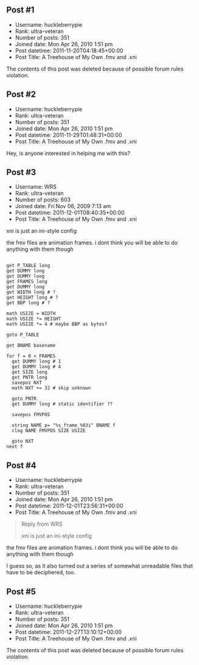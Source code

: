 ## Post #1
- Username: huckleberrypie
- Rank: ultra-veteran
- Number of posts: 351
- Joined date: Mon Apr 26, 2010 1:51 pm
- Post datetime: 2011-11-20T04:18:45+00:00
- Post Title: A Treehouse of My Own .fmv and .xni

The contents of this post was deleted because of possible forum rules violation.
## Post #2
- Username: huckleberrypie
- Rank: ultra-veteran
- Number of posts: 351
- Joined date: Mon Apr 26, 2010 1:51 pm
- Post datetime: 2011-11-29T01:48:31+00:00
- Post Title: A Treehouse of My Own .fmv and .xni

Hey, is anyone interested in helping me with this?
## Post #3
- Username: WRS
- Rank: ultra-veteran
- Number of posts: 603
- Joined date: Fri Nov 06, 2009 7:13 am
- Post datetime: 2011-12-01T08:40:35+00:00
- Post Title: A Treehouse of My Own .fmv and .xni

xni is just an ini-style config

the fmv files are animation frames. i dont think you will be able to do anything with them though

```

get P_TABLE long
get DUMMY long
get DUMMY long
get FRAMES long
get DUMMY long
get WIDTH long # ?
get HEIGHT long # ?
get BBP long # ?

math USIZE = WIDTH
math USIZE *= HEIGHT
math USIZE *= 4 # maybe BBP as bytes?

goto P_TABLE

get BNAME basename

for f = 0 < FRAMES
  get DUMMY long # 1
  get DUMMY long # 4
  get SIZE long
  get PNTR long
  savepos NXT
  math NXT += 32 # skip unknown

  goto PNTR
  get DUMMY long # static identifier ??
  
  savepos FMVPOS

  string NAME p= "%s_frame_%03i" BNAME f
  clog NAME FMVPOS SIZE USIZE

  goto NXT
next f

```
## Post #4
- Username: huckleberrypie
- Rank: ultra-veteran
- Number of posts: 351
- Joined date: Mon Apr 26, 2010 1:51 pm
- Post datetime: 2011-12-01T23:56:31+00:00
- Post Title: A Treehouse of My Own .fmv and .xni

> Reply from WRS
>
> xni is just an ini-style config

the fmv files are animation frames. i dont think you will be able to do anything with them though

I guess so, as it also turned out a series of somewhat unreadable files that have to be deciphered, too.
## Post #5
- Username: huckleberrypie
- Rank: ultra-veteran
- Number of posts: 351
- Joined date: Mon Apr 26, 2010 1:51 pm
- Post datetime: 2011-12-27T13:10:12+00:00
- Post Title: A Treehouse of My Own .fmv and .xni

The contents of this post was deleted because of possible forum rules violation.
